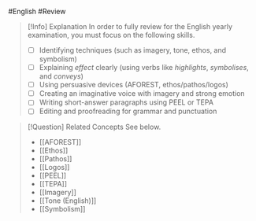 #English #Review

> [!Info] Explanation
> In order to fully review for the English yearly examination, you must focus on the following skills.
> - [ ] Identifying techniques (such as imagery, tone, ethos, and symbolism)
> - [ ] Explaining *effect* clearly (using verbs like *highlights*, *symbolises*, and *conveys*)
> - [ ] Using persuasive devices (AFOREST, ethos/pathos/logos)
> - [ ] Creating an imaginative voice with imagery and strong emotion
> - [ ] Writing short-answer paragraphs using PEEL or TEPA
> - [ ] Editing and proofreading for grammar and punctuation

> [!Question] Related Concepts
> See below.
> - [[AFOREST]]
> - [[Ethos]]
> - [[Pathos]]
> - [[Logos]]
> - [[PEEL]]
> - [[TEPA]]
> - [[Imagery]]
> - [[Tone (English)]]
> - [[Symbolism]]
